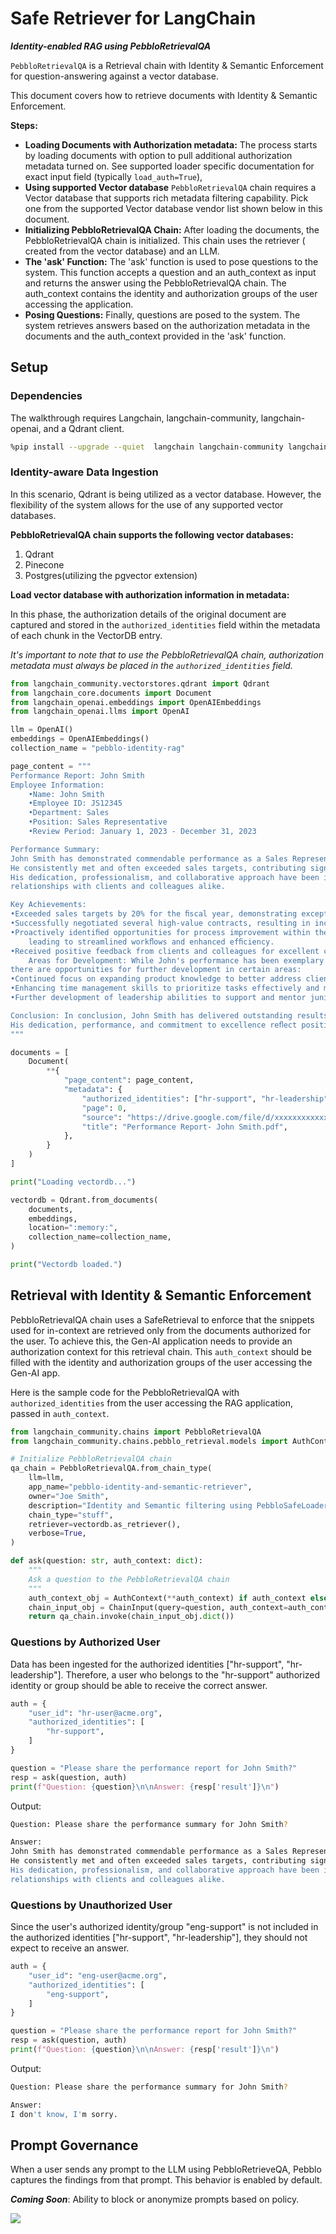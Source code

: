 # Safe Retriever for LangChain
***Identity-enabled RAG using PebbloRetrievalQA***

`PebbloRetrievalQA` is a Retrieval chain with Identity & Semantic Enforcement for question-answering against a vector database.

This document covers how to retrieve documents with Identity & Semantic Enforcement.

**Steps:**

- **Loading Documents with Authorization metadata:** The process starts by loading documents with option to pull additional authorization metadata turned on. See supported loader specific documentation for exact input field (typically `load_auth=True`),
- **Using supported Vector database** `PebbloRetrievalQA` chain requires a Vector database that supports rich metadata filtering capability. Pick one from the supported Vector database vendor list shown below in this document.
- **Initializing PebbloRetrievalQA Chain:**  After loading the documents, the PebbloRetrievalQA chain is initialized. This chain uses the retriever (
  created from the vector database) and an LLM.
- **The 'ask' Function:**  The 'ask' function is used to pose questions to the system. This function accepts a question and an auth_context as input
  and returns the answer using the PebbloRetrievalQA chain. The auth_context contains the identity and authorization groups of the user accessing the
  application.
- **Posing Questions:** Finally, questions are posed to the system. The system retrieves answers based on the authorization metadata in the documents
  and the auth_context provided in the 'ask' function.

## Setup

### Dependencies

The walkthrough requires Langchain, langchain-community, langchain-openai, and a Qdrant client.

```bash
%pip install --upgrade --quiet  langchain langchain-community langchain-openai qdrant_client
```

### Identity-aware Data Ingestion

In this scenario, Qdrant is being utilized as a vector database. However, the flexibility of the system allows for the use of any supported vector
databases.

**PebbloRetrievalQA chain supports the following vector databases:**

1. Qdrant
1. Pinecone
1. Postgres(utilizing the pgvector extension)

**Load vector database with authorization information in metadata:**

In this phase, the authorization details of the original document are captured and stored in the `authorized_identities` field within the metadata of
each chunk in the VectorDB entry.

_It's important to note that to use the PebbloRetrievalQA chain, authorization metadata must always be placed in the `authorized_identities`
field._

```python
from langchain_community.vectorstores.qdrant import Qdrant
from langchain_core.documents import Document
from langchain_openai.embeddings import OpenAIEmbeddings
from langchain_openai.llms import OpenAI

llm = OpenAI()
embeddings = OpenAIEmbeddings()
collection_name = "pebblo-identity-rag"

page_content = """
Performance Report: John Smith
Employee Information:
    •Name: John Smith
    •Employee ID: JS12345
    •Department: Sales
    •Position: Sales Representative
    •Review Period: January 1, 2023 - December 31, 2023

Performance Summary: 
John Smith has demonstrated commendable performance as a Sales Representative during the review period. 
He consistently met and often exceeded sales targets, contributing signiﬁcantly to the department's success. 
His dedication, professionalism, and collaborative approach have been instrumental in fostering positive 
relationships with clients and colleagues alike.

Key Achievements:
•Exceeded sales targets by 20% for the ﬁscal year, demonstrating exceptional sales acumen and strategic planning skills.
•Successfully negotiated several high-value contracts, resulting in increased revenue and client satisfaction.
•Proactively identiﬁed opportunities for process improvement within the sales team, 
    leading to streamlined workﬂows and enhanced efﬁciency.
•Received positive feedback from clients and colleagues for excellent communication skills, responsiveness, and customer service.
    Areas for Development: While John's performance has been exemplary overall, 
there are opportunities for further development in certain areas:
•Continued focus on expanding product knowledge to better address client needs and provide tailored solutions.
•Enhancing time management skills to prioritize tasks effectively and maximize productivity during busy periods.
•Further development of leadership abilities to support and mentor junior team members within the sales department.

Conclusion: In conclusion, John Smith has delivered outstanding results as a Sales Representative at ACME Corp. 
His dedication, performance, and commitment to excellence reﬂect positively on the organization." 
"""

documents = [
    Document(
        **{
            "page_content": page_content,
            "metadata": {
                "authorized_identities": ["hr-support", "hr-leadership"],
                "page": 0,
                "source": "https://drive.google.com/file/d/xxxxxxxxxxxxx/view",
                "title": "Performance Report- John Smith.pdf",
            },
        }
    )
]

print("Loading vectordb...")

vectordb = Qdrant.from_documents(
    documents,
    embeddings,
    location=":memory:",
    collection_name=collection_name,
)

print("Vectordb loaded.")
```

## Retrieval with Identity & Semantic Enforcement

PebbloRetrievalQA chain uses a SafeRetrieval to enforce that the snippets used for in-context are retrieved
only from the documents authorized for the user.
To achieve this, the Gen-AI application needs to provide an authorization context for this retrieval chain.
This `auth_context` should be filled with the identity and authorization groups of the user accessing the Gen-AI app.

Here is the sample code for the PebbloRetrievalQA with `authorized_identities` from the user accessing the RAG
application, passed in `auth_context`.

```python
from langchain_community.chains import PebbloRetrievalQA
from langchain_community.chains.pebblo_retrieval.models import AuthContext, ChainInput

# Initialize PebbloRetrievalQA chain
qa_chain = PebbloRetrievalQA.from_chain_type(
    llm=llm,
    app_name="pebblo-identity-and-semantic-retriever",
    owner="Joe Smith",
    description="Identity and Semantic filtering using PebbloSafeLoader, and PebbloRetrievalQA",
    chain_type="stuff",
    retriever=vectordb.as_retriever(),
    verbose=True,
)

def ask(question: str, auth_context: dict):
    """
    Ask a question to the PebbloRetrievalQA chain
    """
    auth_context_obj = AuthContext(**auth_context) if auth_context else None
    chain_input_obj = ChainInput(query=question, auth_context=auth_context_obj)
    return qa_chain.invoke(chain_input_obj.dict())
```

### Questions by Authorized User

Data has been ingested for the authorized identities ["hr-support", "hr-leadership"].
Therefore, a user who belongs to the "hr-support" authorized identity or group should be able to receive the correct answer.

```python
auth = {
    "user_id": "hr-user@acme.org",
    "authorized_identities": [
        "hr-support",
    ]
}

question = "Please share the performance report for John Smith?"
resp = ask(question, auth)
print(f"Question: {question}\n\nAnswer: {resp['result']}\n")
```

Output:

```bash
Question: Please share the performance summary for John Smith?

Answer: 
John Smith has demonstrated commendable performance as a Sales Representative during the review period. 
He consistently met and often exceeded sales targets, contributing signiﬁcantly to the department's success. 
His dedication, professionalism, and collaborative approach have been instrumental in fostering positive 
relationships with clients and colleagues alike.
```

### Questions by Unauthorized User

Since the user's authorized identity/group "eng-support" is not included in the authorized identities ["hr-support", "hr-leadership"], they should not
expect to receive an answer.

```python
auth = {
    "user_id": "eng-user@acme.org",
    "authorized_identities": [
        "eng-support",
    ]
}

question = "Please share the performance report for John Smith?"
resp = ask(question, auth)
print(f"Question: {question}\n\nAnswer: {resp['result']}\n")
```

Output:

```bash
Question: Please share the performance summary for John Smith?

Answer: 
I don't know, I'm sorry.
```

## Prompt Governance
When a user sends any prompt to the LLM using PebbloRetrieveQA, Pebblo captures the findings from that prompt. This behavior is enabled by default.

***Coming Soon***: Ability to block or anonymize prompts based on policy. 

<img referrerpolicy="no-referrer-when-downgrade" src="https://static.scarf.sh/a.png?x-pxid=fd3b5c16-cba2-4212-87b2-9b9a9bea9ee1" />

